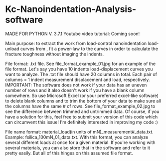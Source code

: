 # Kc-Nanoindentation-Analysis-software
MADE FOR PYTHON V. 3.7.1 
Youtube video tutorial: Coming soon!

Main purpose: to extract the work from load-control nanoindentation load-unload curves from , fit a power-law to the curves in order to calculate the fracture toughness without imaging the indents.

File format: .txt file. See file_format_example_01.jpg for an example of the file format. Let's say you have 10 indents load-displacement curves you want to analyze. The .txt file should have 20 columns in total. Each pair of columns = 1 indent measurement displacement and load, respectively. IMPORTANT: The software does not work if your data has an uneven number of rows and it also doesn't work if you have a blank column somewhere. So use Microsoft Excel (or your preferred excel-like software) to delete blank columns and to trim the bottom of your data to make sure all the columns have the same # of rows. See file_format_example_02.jpg to see the difference between trimmed and untrimmed data.
Of course, if you have a solution for this, feel free to submit your version of this code which can circumvent this issue! I'm definitely interested in improving my code :)

File name format: material_load(in units of mN)_measurement#_data.txt. Example: fsilica_100mN_01_data.txt. 
With this format, you can analyze several different loads at once for a given material. If you're working with several materials, you can also store that in the software and refer to it pretty easily. But all of this hinges on this assumed file format.


